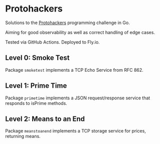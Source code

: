 # Protohackers

Solutions to the [Protohackers](https://protohackers.com/) programming challenge in Go.

Aiming for good observability as well as correct handling of edge cases.

Tested via GitHub Actions. Deployed to Fly.io.

## Level 0: Smoke Test

Package `smoketest` implements a TCP Echo Service from RFC 862.

## Level 1: Prime Time

Package `primetime` implements a JSON request/response service that responds to isPrime methods.

## Level 2: Means to an End

Package `meanstoanend` implements a TCP storage service for prices, returning means.
